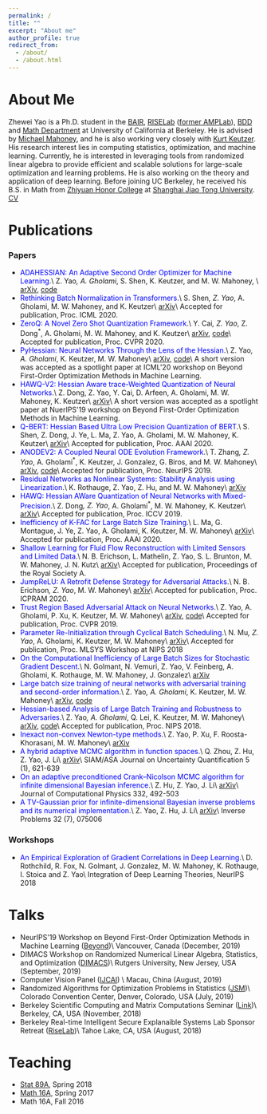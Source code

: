 ```yaml
---
permalink: /
title: ""
excerpt: "About me"
author_profile: true
redirect_from: 
  - /about/
  - /about.html
---
```




About Me
======
Zhewei Yao is a Ph.D. student in the [BAIR](https://bair.berkeley.edu/), [RISELab](https://rise.cs.berkeley.edu/) ([former AMPLab](https://amplab.cs.berkeley.edu)), [BDD](https://deepdrive.berkeley.edu/) and [Math Department](https://math.berkeley.edu/) at University of California at Berkeley. He is advised by [Michael Mahoney](https://www.stat.berkeley.edu/~mmahoney/), and he is also working very closely with [Kurt Keutzer](https://people.eecs.berkeley.edu/~keutzer/). His research interest lies in computing statistics, optimization, and machine learning. Currently, he is interested in leveraging tools from randomized linear algebra to provide efficient and scalable solutions for large-scale optimization and learning problems. He is also working on the theory and application of deep learning. Before joining UC Berkeley, he received his B.S. in Math from [Zhiyuan Honor College](http://zhiyuan.sjtu.edu.cn/) at [Shanghai Jiao Tong University](http://en.sjtu.edu.cn/). [CV](http://yaozhewei.github.io/files/CV.pdf)

Publications
======

### Papers
* <span style="color:blue">ADAHESSIAN: An Adaptive Second Order Optimizer for Machine Learning</span>.\\
Z. Yao<sup>*</sup>, A. Gholami<sup>*</sup>, S. Shen, K. Keutzer, and M. W. Mahoney, \\
[arXiv](https://arxiv.org/pdf/2006.00719.pdf), [code](https://github.com/amirgholami/adahessian)
* <span style="color:blue">Rethinking Batch Normalization in Transformers</span>.\\
S. Shen<sup>*</sup>, Z. Yao<sup>*</sup>, A. Gholami, M. W. Mahoney, and K. Keutzer\\
[arXiv](https://arxiv.org/pdf/2003.07845.pdf)\\
Accepted for publication, Proc. ICML 2020.
* <span style="color:blue">ZeroQ: A Novel Zero Shot Quantization Framework</span>.\\
Y. Cai<sup>*</sup>, Z. Yao<sup>*</sup>, Z. Dong<sup>*</sup>, A. Gholami, M. W. Mahoney, and K. Keutzer\\
[arXiv](https://arxiv.org/pdf/2001.00281.pdf), [code](https://github.com/amirgholami/ZeroQ)\\
Accepted for publication, Proc. CVPR 2020.
* <span style="color:blue">PyHessian: Neural Networks Through the Lens of the Hessian</span>.\\
Z. Yao<sup>*</sup>, A. Gholami<sup>*</sup>, K. Keutzer, M. W. Mahoney\\
[arXiv](https://arxiv.org/pdf/1912.07145.pdf), [code](https://github.com/amirgholami/PyHessian)\\
A short version was accepted as a spotlight paper at ICML'20 workshop on Beyond First-Order Optimization Methods in Machine Learning.
* <span style="color:blue">HAWQ-V2: Hessian Aware trace-Weighted Quantization of Neural Networks</span>.\\
Z. Dong, Z. Yao, Y. Cai, D. Arfeen, A. Gholami, M. W. Mahoney, K. Keutzer\\
[arXiv](https://arxiv.org/pdf/1911.03852.pdf)\\
A short version was accepted as a spotlight paper at NuerIPS'19 workshop on Beyond First-Order Optimization Methods in Machine Learning.
* <span style="color:blue">Q-BERT: Hessian Based Ultra Low Precision Quantization of BERT</span>.\\
S. Shen, Z. Dong, J. Ye, L. Ma, Z. Yao, A. Gholami, M. W. Mahoney, K. Keutzer\\
[arXiv](https://arxiv.org/pdf/1909.05840.pdf)\\
Accepted for publication, Proc. AAAI 2020.
* <span style="color:blue">ANODEV2: A Coupled Neural ODE Evolution Framework</span>.\\
T. Zhang<sup>*</sup>, Z. Yao<sup>*</sup>, A. Gholami<sup>*</sup>, K. Keutzer, J. Gonzalez, G. Biros, and M. W. Mahoney\\
[arXiv](https://arxiv.org/pdf/1906.04596.pdf), [code](https://github.com/amirgholami/anode)\\
Accepted for publication, Proc. NeurIPS 2019.
* <span style="color:blue">Residual Networks as Nonlinear Systems: Stability Analysis using Linearization</span>.\\
K. Rothauge, Z. Yao, Z. Hu, and M. W. Mahoney\\
[arXiv](https://arxiv.org/pdf/1905.13386.pdf)
* <span style="color:blue">HAWQ: Hessian AWare Quantization of Neural Networks with Mixed-Precision</span>.\\
Z. Dong<sup>*</sup>, Z. Yao<sup>*</sup>, A. Gholami<sup>*</sup>, M. W. Mahoney, K. Keutzer\\
[arXiv](https://arxiv.org/pdf/1905.03696.pdf)\\
Accepted for publication, Proc. ICCV 2019.
* <span style="color:blue">Inefficiency of K-FAC for Large Batch Size Training</span>.\\
L. Ma, G. Montague, J. Ye, Z. Yao, A. Gholami, K. Keutzer, M. W. Mahoney\\
[arXiv](https://arxiv.org/pdf/1903.06237.pdf)\\
Accepted for publication, Proc. AAAI 2020.
* <span style="color:blue">Shallow Learning for Fluid Flow Reconstruction with Limited Sensors and Limited Data</span>.\\
N. B. Erichson, L. Mathelin, Z. Yao, S. L. Brunton, M. W. Mahoney, J. N. Kutz\\
[arXiv](https://arxiv.org/pdf/1902.07358.pdf)\\
Accepted for publication, Proceedings of the Royal Society A.
* <span style="color:blue">JumpReLU: A Retrofit Defense Strategy for Adversarial Attacks</span>.\\
N. B. Erichson<sup>*</sup>, Z. Yao<sup>*</sup>, M. W. Mahoney\\
[arXiv](https://arxiv.org/pdf/1904.03750.pdf)\\
Accepted for publication, Proc. ICPRAM 2020.
* <span style="color:blue">Trust Region Based Adversarial Attack on Neural Networks</span>.\\
Z. Yao, A. Gholami, P. Xu, K. Keutzer, M. W. Mahoney\\
[arXiv](https://arxiv.org/pdf/1812.06371.pdf), [code](https://github.com/amirgholami/TRAttack)\\
Accepted for publication, Proc. CVPR 2019.
* <span style="color:blue">Parameter Re-Initialization through Cyclical Batch Scheduling</span>.\\
N. Mu<sup>*</sup>, Z. Yao<sup>*</sup>, A. Gholami, K. Keutzer, M. W. Mahoney\\
[arXiv](https://arxiv.org/pdf/1812.01216.pdf)\\
Accepted for publication, Proc. MLSYS Workshop at NIPS 2018
* <span style="color:blue">On the Computational Inefficiency of Large Batch Sizes for Stochastic Gradient Descent</span>.\\
N. Golmant, N. Vemuri, Z. Yao, V. Feinberg, A. Gholami, K. Rothauge, M. W. Mahoney, J. Gonzalez\\
[arXiv](https://arxiv.org/pdf/1811.12941.pdf)
* <span style="color:blue">Large batch size training of neural networks with adversarial training and second-order information</span>.\\
Z. Yao<sup>*</sup>, A. Gholami<sup>*</sup>, K. Keutzer, M. W. Mahoney\\
[arXiv](https://arxiv.org/pdf/1810.01021.pdf), [code](https://github.com/amirgholami/HessianFlow)
* <span style="color:blue">Hessian-based Analysis of Large Batch Training and Robustness to Adversaries</span>.\\
Z. Yao<sup>*</sup>, A. Gholami<sup>*</sup>, Q. Lei, K. Keutzer, M. W. Mahoney\\
[arXiv](https://arxiv.org/pdf/1802.08241.pdf), [code](https://github.com/amirgholami/HessianFlow)\\
Accepted for publication, Proc. NIPS 2018.
* <span style="color:blue">Inexact non-convex Newton-type methods</span>.\\
Z. Yao, P. Xu, F. Roosta-Khorasani, M. W. Mahoney\\
[arXiv](https://arxiv.org/pdf/1802.06925.pdf)
* <span style="color:blue">A hybrid adaptive MCMC algorithm in function spaces</span>.\\
Q. Zhou, Z. Hu, Z. Yao, J. Li\\
[arXiv](https://arxiv.org/pdf/1607.01458.pdf)\\
SIAM/ASA Journal on Uncertainty Quantification 5 (1), 621-639
* <span style="color:blue">On an adaptive preconditioned Crank–Nicolson MCMC algorithm for infinite dimensional Bayesian inference</span>.\\
Z. Hu, Z. Yao, J. Li\\
[arXiv](https://arxiv.org/pdf/1511.05838.pdf)\\
Journal of Computational Physics 332, 492-503
* <span style="color:blue"> A TV-Gaussian prior for infinite-dimensional Bayesian inverse problems and its numerical implementation</span>.\\
Z. Yao, Z. Hu, J. Li\\
[arXiv](https://arxiv.org/pdf/1510.05239.pdf)\\
Inverse Problems 32 (7), 075006

### Workshops
* <span style="color:blue">An Empirical Exploration of Gradient Correlations in Deep Learning</span>.\\
D. Rothchild, R. Fox, N. Golmant, J. Gonzalez, M. W. Mahoney, K. Rothauge, I. Stoica and Z. Yao\\
Integration of Deep Learning Theories, NeurIPS 2018

Talks
======
* NeurIPS'19 Workshop on Beyond First-Order Optimization Methods in Machine Learning ([Beyond](https://sites.google.com/site/optneurips19/))\\
Vancouver, Canada (December, 2019)
* DIMACS Workshop on Randomized Numerical Linear Algebra, Statistics, and Optimization ([DIMACS](http://dimacs.rutgers.edu/programs/sf/sf-optimization/))\\
Rutgers University, New Jersey, USA (September, 2019)
* Computer Vision Panel ([IJCAI](https://www.ijcai19.org/)) \\
Macau, China (August, 2019)
* Randomized Algorithms for Optimization Problems in Statistics ([JSM](https://ww2.amstat.org/meetings/jsm/2019/onlineprogram/ActivityDetails.cfm?sessionid=217975))\\
Colorado Convention Center, Denver, Colorado, USA (July, 2019)
* Berkeley Scientific Computing and Matrix Computations Seminar ([Link](https://math.berkeley.edu/~mgu/LAPACKSeminar.htm))\\
Berkeley, CA, USA (November, 2018)
* Berkeley Real-time Intelligent Secure Explanaible Systems Lab Sponsor Retreat ([RiseLab](https://rise.cs.berkeley.edu/))\\
Tahoe Lake, CA, USA (August, 2018)

Teaching
======
* [Stat 89A](https://www.stat.berkeley.edu/~mmahoney/s18-lads/), Spring 2018
* [Math 16A](https://math.berkeley.edu/~apaulin/16B_001%20(Spring%202017).html), Spring 2017
* Math 16A, Fall 2016
